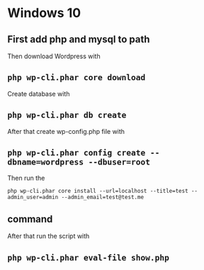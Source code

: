 # Windows 10


First add php and mysql to path
-----------------------------------------------------------------------------------------------------------------------------------
Then download Wordpress with

`php wp-cli.phar core download`
-----------------------------------------------------------------------------------------------------------------------------------
Create database with

`php wp-cli.phar db create`
-----------------------------------------------------------------------------------------------------------------------------------
After that create wp-config.php file with

`php wp-cli.phar config create --dbname=wordpress --dbuser=root`
-----------------------------------------------------------------------------------------------------------------------------------
Then run the

`php wp-cli.phar core install --url=localhost --title=test --admin_user=admin --admin_email=test@test.me`

command
-----------------------------------------------------------------------------------------------------------------------------------
After that run the script with

`php wp-cli.phar eval-file show.php`
-----------------------------------------------------------------------------------------------------------------------------------
